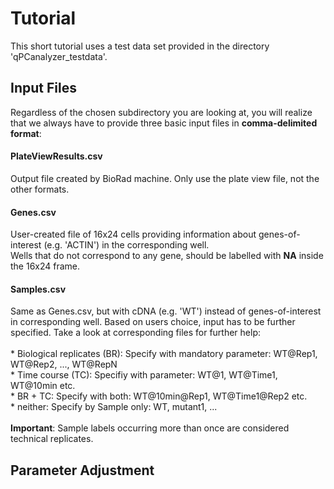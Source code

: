<h1> Tutorial </h1>
  This short tutorial uses a test data set provided in the directory 'qPCanalyzer_testdata'. 
  
  <h2> Input Files </h2>
  Regardless of the chosen subdirectory you are looking at, you will realize that we always
  have to provide three basic input files in <b>comma-delimited format</b>: <br>
  
  <h4> PlateViewResults.csv </h4> 
  Output file created by BioRad machine. Only use the plate view file, not the other formats.
  
  <h4> Genes.csv </h4>
  User-created file of 16x24 cells providing information about genes-of-interest (e.g. 'ACTIN') in the corresponding well.<br>
  Wells that do not correspond to any gene, should be labelled with <b>NA</b> inside the 16x24 frame. 
  
  <h4> Samples.csv </h4> 
  Same as Genes.csv, but with cDNA (e.g. 'WT') instead of genes-of-interest in corresponding well. Based on users choice, input has to be further specified. Take a look at corresponding files for further help: <br> <br>
  * Biological replicates (BR): Specify with mandatory parameter: WT@Rep1, WT@Rep2, ..., WT@RepN <br>
  * Time course (TC): Specifiy with parameter: WT@1, WT@Time1, WT@10min etc. <br>
  * BR + TC: Specify with both: WT@10min@Rep1, WT@Time1@Rep2 etc. <br>
  * neither: Specify by Sample only: WT, mutant1, ... <br> <br>
  <b>Important</b>: Sample labels occurring more than once are considered technical replicates.
  
  <h2> Parameter Adjustment </h2>
  
